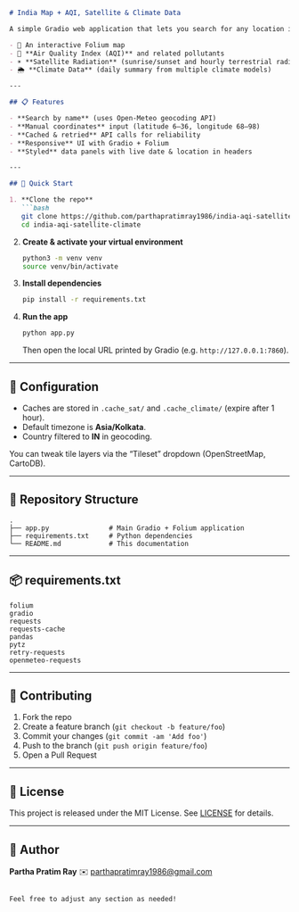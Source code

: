 ````markdown
# India Map + AQI, Satellite & Climate Data

A simple Gradio web application that lets you search for any location in India (or enter lat/lon manually) and displays:

- 📍 An interactive Folium map  
- 🌿 **Air Quality Index (AQI)** and related pollutants  
- ☀️ **Satellite Radiation** (sunrise/sunset and hourly terrestrial radiation)  
- 🌦️ **Climate Data** (daily summary from multiple climate models)

---

## 📋 Features

- **Search by name** (uses Open-Meteo geocoding API)  
- **Manual coordinates** input (latitude 6–36, longitude 68–98)  
- **Cached & retried** API calls for reliability  
- **Responsive** UI with Gradio + Folium  
- **Styled** data panels with live date & location in headers  

---

## 🚀 Quick Start

1. **Clone the repo**  
   ```bash
   git clone https://github.com/parthapratimray1986/india-aqi-satellite-climate.git
   cd india-aqi-satellite-climate
````

2. **Create & activate your virtual environment**

   ```bash
   python3 -m venv venv
   source venv/bin/activate
   ```

3. **Install dependencies**

   ```bash
   pip install -r requirements.txt
   ```

4. **Run the app**

   ```bash
   python app.py
   ```

   Then open the local URL printed by Gradio (e.g. `http://127.0.0.1:7860`).

---

## 🔧 Configuration

* Caches are stored in `.cache_sat/` and `.cache_climate/` (expire after 1 hour).
* Default timezone is **Asia/Kolkata**.
* Country filtered to **IN** in geocoding.

You can tweak tile layers via the “Tileset” dropdown (OpenStreetMap, CartoDB).

---

## 📁 Repository Structure

```
.
├── app.py               # Main Gradio + Folium application
├── requirements.txt     # Python dependencies
└── README.md            # This documentation
```

---

## 📦 requirements.txt

```text
folium
gradio
requests
requests-cache
pandas
pytz
retry-requests
openmeteo-requests
```

---

## 🤝 Contributing

1. Fork the repo
2. Create a feature branch (`git checkout -b feature/foo`)
3. Commit your changes (`git commit -am 'Add foo'`)
4. Push to the branch (`git push origin feature/foo`)
5. Open a Pull Request

---

## 📝 License

This project is released under the MIT License. See [LICENSE](LICENSE) for details.

---

## 👤 Author

**Partha Pratim Ray**
✉️ [parthapratimray1986@gmail.com](mailto:parthapratimray1986@gmail.com)

```

Feel free to adjust any section as needed!
```

